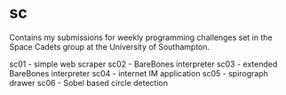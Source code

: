 # sc

Contains my submissions for weekly programming challenges set in the Space Cadets group at the University of Southampton.

sc01 - simple web scraper
sc02 - BareBones interpreter
sc03 - extended BareBones interpreter
sc04 - internet IM application
sc05 - spirograph drawer
sc06 - Sobel based circle detection

